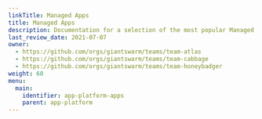 ```yaml
---
linkTitle: Managed Apps
title: Managed Apps
description: Documentation for a selection of the most popular Managed Apps by Giant Swarm.
last_review_date: 2021-07-07
owner:
  - https://github.com/orgs/giantswarm/teams/team-atlas
  - https://github.com/orgs/giantswarm/teams/team-cabbage
  - https://github.com/orgs/giantswarm/teams/team-honeybadger
weight: 60
menu:
  main:
    identifier: app-platform-apps
    parent: app-platform
---
```

